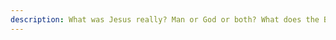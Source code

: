 ```yaml
---
description: What was Jesus really? Man or God or both? What does the Bible really say about Jesus's relationship with God and us? Let's examine the evidence.
---
```

